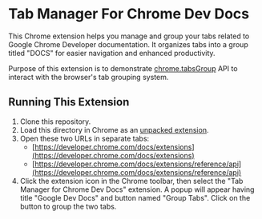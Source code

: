 # Tab Manager For Chrome Dev Docs

This Chrome extension helps you manage and group your tabs related to Google Chrome Developer documentation. It organizes tabs into a group titled "DOCS" for easier navigation and enhanced productivity.

Purpose of this extension is to demonstrate [chrome.tabsGroup](https://developer.chrome.com/docs/extensions/reference/api/tabGroups) API to interact with the browser's tab grouping system.

 ## Running This Extension

1. Clone this repository.
2. Load this directory in Chrome as an [unpacked extension](https://developer.chrome.com/docs/extensions/mv3/getstarted/development-basics/#load-unpacked).
3. Open these two URLs in separate tabs:  
   - [https://developer.chrome.com/docs/extensions](https://developer.chrome.com/docs/extensions)  
   - [https://developer.chrome.com/docs/extensions/reference/api](https://developer.chrome.com/docs/extensions/reference/api)
4. Click the extension icon in the Chrome toolbar, then select the "Tab Manager for Chrome Dev Docs" extension. A popup will appear having title "Google Dev Docs" and button named "Group Tabs". Click on the button to group the two tabs.
